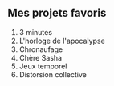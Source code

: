 ## Mes projets favoris

1. 3 minutes
2. L'horloge de l'apocalypse
3. Chronaufage
4. Chère Sasha
5. Jeux temporel
6. Distorsion collective
